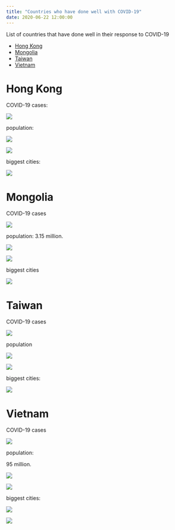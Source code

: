 ```yaml
---
title: "Countries who have done well with COVID-19"
date: 2020-06-22 12:00:00
---
```

List of countries that have done well in their response to COVID-19

<!-- TOC START min:1 max:3 link:true asterisk:false update:true -->
- [Hong Kong](#hong-kong)
- [Mongolia](#mongolia)
- [Taiwan](#taiwan)
- [Vietnam](#vietnam)
<!-- TOC END -->

# Hong Kong

COVID-19 cases:

![](2020-06-22-countries-who-have-done-well-with-COVID-19-3f8a6adf.png)

population:

![](2020-06-22-countries-who-have-done-well-with-COVID-19-c2b791e0.png)

![](2020-06-22-countries-who-have-done-well-with-COVID-19-200712b4.png)

biggest cities:

![](2020-06-22-countries-who-have-done-well-with-COVID-19-3f90e7ab.png)


# Mongolia

COVID-19 cases

![](2020-06-22-countries-who-have-done-well-with-COVID-19-eb4a6237.png)


population: 3.15 million.

![](2020-06-22-countries-who-have-done-well-with-COVID-19-4bfacb81.png)

![](2020-06-22-countries-who-have-done-well-with-COVID-19-cbf218f2.png)

biggest cities

![](2020-06-22-countries-who-have-done-well-with-COVID-19-983165d1.png)



# Taiwan

COVID-19 cases

![](2020-06-22-countries-who-have-done-well-with-COVID-19-ef5805cc.png)



population

![](2020-06-22-countries-who-have-done-well-with-COVID-19-b8ceeb86.png)

![](2020-06-22-countries-who-have-done-well-with-COVID-19-a8919ccc.png)

biggest cities:

![](2020-06-22-countries-who-have-done-well-with-COVID-19-13f2fce0.png)


# Vietnam

COVID-19 cases

![](2020-06-22-countries-who-have-done-well-with-COVID-19-fa8c642d.png)

population:

95 million.

![](2020-06-22-countries-who-have-done-well-with-COVID-19-f833a3cb.png)

![](2020-06-22-countries-who-have-done-well-with-COVID-19-bc2b84fe.png)

biggest cities:

![](2020-06-22-countries-who-have-done-well-with-COVID-19-1edb3a72.png)

![](2020-06-22-countries-who-have-done-well-with-COVID-19-3308e798.png)
